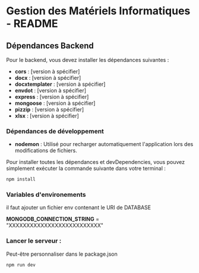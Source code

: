 # Gestion des Matériels Informatiques - README

## Dépendances Backend

Pour le backend, vous devez installer les dépendances suivantes :

- **cors** : [version à spécifier]
- **docx** : [version à spécifier]
- **docxtemplater** : [version à spécifier]
- **envdot** : [version à spécifier]
- **express** : [version à spécifier]
- **mongoose** : [version à spécifier]
- **pizzip** : [version à spécifier]
- **xlsx** : [version à spécifier]

### Dépendances de développement

- **nodemon** : Utilisé pour recharger automatiquement l'application lors des modifications de fichiers.

Pour installer toutes les dépendances et devDependencies, vous pouvez simplement exécuter la commande suivante dans votre terminal :

```bash
npm install

```
### Variables d'environements

il faut ajouter un fichier env contenant le URI de DATABASE 

**MONGODB_CONNECTION_STRING** = "XXXXXXXXXXXXXXXXXXXXXXXXXX"

### Lancer le serveur : 

Peut-être personnaliser dans le package.json

```bash
npm run dev

```


